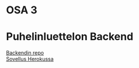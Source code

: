 # OSA 3

# Puhelinluettelon Backend

[Backendin repo](https://github.com/ju4nhy/fullstackopen2021-osa3-backend)  
[Sovellus Herokussa](https://puhelinluettelo2021.herokuapp.com/)